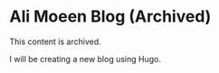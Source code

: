 
# Ali Moeen Blog (Archived)

This content is archived.

I will be creating a new blog using Hugo. 
